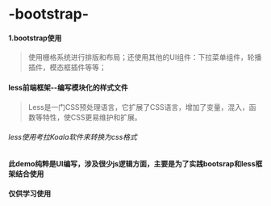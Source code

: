 # -bootstrap-

#### 1.bootstrap使用
>使用栅格系统进行排版和布局；还使用其他的UI组件：下拉菜单组件，轮播插件，模态框插件等等；

#### less前端框架--编写模块化的样式文件
>Less是一门CSS预处理语言，它扩展了CSS语言，增加了变量，混入，函数等特性，使CSS更易维护和扩展。

###### less使用考拉Koala软件来转换为css格式

#### 此demo纯粹是UI编写，涉及很少js逻辑方面，主要是为了实践bootsrap和less框架结合使用

#### 仅供学习使用
